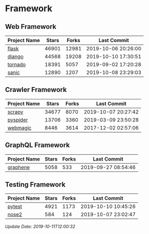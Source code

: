 # Framework

## Web Framework

| Project Name | Stars | Forks | Last Commit |
| ------------ | ----- | ----- | ----------- |
| [flask](https://github.com/pallets/flask) | 46901 | 12981 | 2019-10-06 20:26:00 |
| [django](https://github.com/django/django) | 44568 | 19208 | 2019-10-10 17:30:51 |
| [tornado](https://github.com/tornadoweb/tornado) | 18391 | 5057 | 2019-09-02 17:20:28 |
| [sanic](https://github.com/huge-success/sanic) | 12890 | 1207 | 2019-10-08 23:29:03 |

## Crawler Framework

| Project Name | Stars | Forks | Last Commit |
| ------------ | ----- | ----- | ----------- |
| [scrapy](https://github.com/scrapy/scrapy) | 34677 | 8070 | 2019-10-07 20:27:42 |
| [pyspider](https://github.com/binux/pyspider) | 13706 | 3360 | 2019-03-09 23:50:28 |
| [webmagic](https://github.com/code4craft/webmagic) | 8446 | 3614 | 2017-12-02 02:57:06 |

## GraphQL Framework

| Project Name | Stars | Forks | Last Commit |
| ------------ | ----- | ----- | ----------- |
| [graphene](https://github.com/graphql-python/graphene) | 5058 | 533 | 2019-09-27 08:54:46 |

## Testing Framework

| Project Name | Stars | Forks | Last Commit |
| ------------ | ----- | ----- | ----------- |
| [pytest](https://github.com/pytest-dev/pytest) | 4921 | 1173 | 2019-10-10 10:45:26 |
| [nose2](https://github.com/nose-devs/nose2) | 584 | 124 | 2019-10-07 23:02:47 |

*Update Date: 2019-10-11T12:00:32*